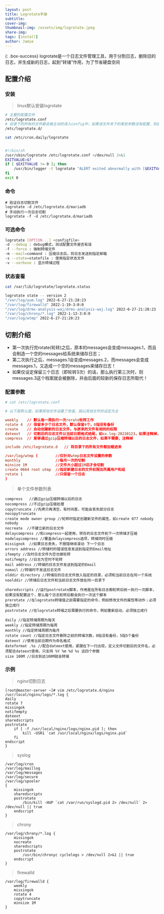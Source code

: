 ```yaml
---
layout: post
title: Logrotate手册
subtitle: 
cover-img: 
thumbnail-img: /assets/img/logrotate.jpeg
share-img: 
tags: [install]
author: Jamie
---
```


{: .box-success}
logrotate是一个日志文件管理工具，用于分割日志，删除旧的日志，并生成新的日志，起到”转储”作用，为了节省硬盘空间

## 配置介绍

### 安装

> linux默认安装logrotate

```bash
# 主要的配置文件
/etc/logrotate.conf
# 目录下的所有的文件都会被主动的读入config中，如果该文件夹下的某些参数没有配置，则直接使用conf文件内的配置
/etc/logrotate.d/

cat /etc/cron.daily/logrotate


#!/bin/sh
/usr/sbin/logrotate /etc/logrotate.conf >/dev/null 2>&1
EXITVALUE=$?
if [ $EXITVALUE != 0 ]; then
    /usr/bin/logger -t logrotate "ALERT exited abnormally with [$EXITVALUE]"
fi
exit 0
```

### 命令

```shell
# 验证日志切割文件
logrotate -d /etc/logrotate.d/mariadb
# 手动执行一次日志切割
logrotate -f -d /etc/logrotate.d/mariadb
```

### 可选命令

```bash
logrotate [OPTION...] <configfile>
-d --debug : debug模式，测试配置文件是否有误
-f --force : 强制转储文件
-m --mail=command : 压缩日志后，将日志发送到指定邮箱
-s --state=statefile : 使用指定状态文件
-v --verbose : 显示转储过程
```

### 状态查看

```bash
cat /var/lib/logrotate/logrotate.status

logrotate state -- version 2
"/var/log/yum.log" 2022-6-27-21:28:23
"/var/log/firewalld" 2022-1-19-3:0:0
"/var/log/drms-analysis-waj/drms-analysis-waj.log" 2022-6-27-21:28:23
"/var/log/chrony/*.log" 2022-1-13-3:0:0
"/var/log/wtmp" 2022-6-27-21:28:23
```

## 切割介绍

- 第一次执行完rotate(轮转)之后，原本的messages会变成messages.1，而且会制造一个空的messages给系统来储存日志；
- 第二次执行之后，messages.1会变成messages.2，而messages会变成messages.1，又造成一个空的messages来储存日志！
- 如果仅设定保留三个日志（即轮转3次）的话，那么执行第三次时，则 messages.3这个档案就会被删除，并由后面的较新的保存日志所取代！

### 配置参数

```conf
# cat /etc/logrotate.conf

# 以下是默认值，如果其他文件设置了改值，就以其他文件的设定为主

weekly    // 默认每一周执行一次rorate轮转工作
rotate 4  // 保留多少个日志文件，默认保留4个，0指没有备份
create    // 自动创建新的日志文件，与原来的文件有相同的权限
dateext   // 切割后的日志文件以当前日期格式结尾，如xx.log-20220123，如果注释掉，切割是按照数字递增的xx.log-1
compress  // 是够通过gzip压缩转储以后的日志文件，如果不需要，注释掉

include /etc/logrotate.d   // 将目录下的所有文件都加载进来

/var/log/wtmp {        //仅针对wtmp日志文件设置的参数
monthly                //每月一次的切割
minsize 1M             //文件大小超过1M后才会切割
create 0664 root utmp  //指定新建日志的文件权限及所属用户和组
rotate 1               //只保留一个日志
}
```

> 单个文件参数列表

```shell
compress   //通过gzip压缩转储以后的日志
nocompress //不过gzip压缩处理
copytruncate //先拷贝再清空，有时间差，可能会丢失部分日志
nocopytruncate 
create mode owner group //轮转时指定创建新文件的属性，如create 077 nobody nobody
nocreate  //不建立新的日志文件
delaycompress //和compress一起使用，转存的日志文件到下一次转储才压缩
nodelaycompress //覆盖delaycompress选项，转储同时压缩
missignok  //如果日志丢失，不报错继续滚动 下一个日志
errors address //转储时的错误信息发送到指定的Email地址
ifempty //及时日志文件为空也做轮转
notifempty //日志为空时不轮转
mail address //转储的日志文件发送到指定的Email
nomail //转储时不发送日志文件
olddir directory //转储后的日志文件放入指定的目录，必须和当前日志在同一个系统
noolddir //转储后日志文件和当前日志文件放在同一目录下

sharedscripts //运行postrotate脚本，作用是在所有日志都轮转后统一执行一次脚本，如果没有配置这个，那么每个日志轮转后都会执行一次这个脚本
prerotate //在logrotate转储值之前需要指定的命令，例如修改文件的属性等动作；必须独立成行
postrotate //在logrotate转储之后需要执行的命令，例如重新启动，必须独立成行

daily //指定转储周期为每天
weekly //指定转储周期为每周
monthly //指定转储周期为每月
rotate count //指定日志文件删除之前的转储次数，0指没有备份，5指5个备份
dateext //使用当前日期作为命名格式
dateformat .%s //配合dateext使用，紧跟在下一行出现，定义文件切割后的文件名，必须配合dateext使用，只支持 %Y %m %d %s 这四个参数
size 100M //日志到达100M就会转储
```

### 示例

> nginx切割日志

```shell
[root@master-server ~]# vim /etc/logrotate.d/nginx
/usr/local/nginx/logs/*.log {
daily
rotate 7
missingok
notifempty
dateext
sharedscripts
postrotate
    if [ -f /usr/local/nginx/logs/nginx.pid ]; then
        kill -USR1 `cat /usr/local/nginx/logs/nginx.pid`
    fi
endscript
}
```

> syslog
> 

```shell
/var/log/cron
/var/log/maillog
/var/log/messages
/var/log/secure
/var/log/spooler
{
    missingok
    sharedscripts
    postrotate
        /bin/kill -HUP `cat /var/run/syslogd.pid 2> /dev/null` 2> /dev/null || true
    endscript
}
```

> chrony

```shell
/var/log/chrony/*.log {
    missingok
    nocreate
    sharedscripts
    postrotate
        /usr/bin/chronyc cyclelogs > /dev/null 2>&1 || true
    endscript
}
```

> firewalld

```shell
/var/log/firewalld {
    weekly
    missingok
    rotate 4
    copytruncate
    minsize 1M
}
```